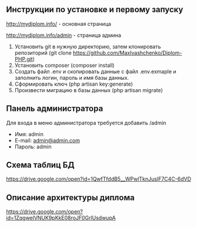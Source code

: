 ## Инструкции по установке и первому запуску

http://mydiplom.info/ - основная страница

http://mydiplom.info/admin - страница админа


1. Установить git в нужную директорию, затем клонировать репозиторий 
   (git clone https://github.com/MaxIvashchenko/Diplom-PHP.git)
2. Установить composer (composer install)
3. Создать файл .env и скопировать данные с файл .env.exmaple и заполнить логин, пароль и имя базы данных.
4. Сформировать ключ (php artisan key:generate)
5. Произвести миграцию в базы данных (php artisan migrate)

## Панель администратора
Для входа в меню администратора требуется добавить /admin
- Имя: admin
- E-mail: admin@admin.com
- Пароль: admin

## Схема таблиц БД
https://drive.google.com/open?id=1QwfTfddB5__WPwlTknJusIF7C4C-6dVD

## Описание архитектуры диплома
https://drive.google.com/open?id=1ZqgwelVNUK9pKkE08roJF0GrlUsdwupA
